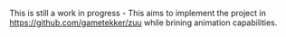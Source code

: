 This is still a work in progress -
This aims to implement the project in https://github.com/gametekker/zuu while brining animation capabilities.
